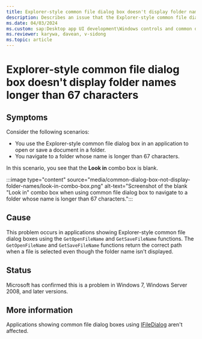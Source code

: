 ```yaml
---
title: Explorer-style common file dialog box doesn't display folder names
description: Describes an issue that the Explorer-style common file dialog box doesn't display folder names longer than 67 characters.
ms.date: 04/03/2024
ms.custom: sap:Desktop app UI development\Windows controls and common dialogs
ms.reviewer: karywa, davean, v-sidong
ms.topic: article
---
```

# Explorer-style common file dialog box doesn't display folder names longer than 67 characters

## Symptoms

Consider the following scenarios:

- You use the Explorer-style common file dialog box in an application to open or save a document in a folder.
- You navigate to a folder whose name is longer than 67 characters.

In this scenario, you see that the **Look in** combo box is blank.

:::image type="content" source="media/common-dialog-box-not-display-folder-names/look-in-combo-box.png" alt-text="Screenshot of the blank "Look in" combo box when using common file dialog box to navigate to a folder whose name is longer than 67 characters.":::

## Cause

This problem occurs in applications showing Explorer-style common file dialog boxes using the `GetOpenFileName` and `GetSaveFileName` functions. The `GetOpenFileName` and `GetSaveFileName` functions return the correct path when a file is selected even though the folder name isn't displayed.

## Status

Microsoft has confirmed this is a problem in Windows 7, Windows Server 2008, and later versions.

## More information

Applications showing common file dialog boxes using [IFileDialog](/windows/win32/api/shobjidl_core/nn-shobjidl_core-ifiledialog) aren't affected.

